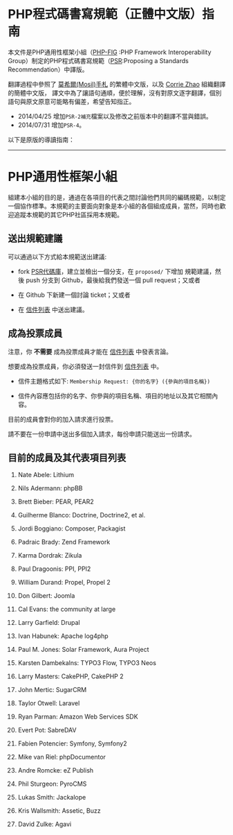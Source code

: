 PHP程式碼書寫規範（正體中文版）指南
====================================
本文件是PHP通用性框架小組（[PHP-FIG][] :PHP Framework Interoperability Group）制定的PHP程式碼書寫規範（[PSR][]:Proposing a Standards Recommendation）中譯版。

翻譯過程中參照了 [莫希爾(Mosil)手札][] 的繁體中文版，以及 [Corrie Zhao][] 組織翻譯的簡體中文版，
譯文中為了讓語句通順，便於理解，沒有對原文逐字翻譯，個別語句與原文原意可能略有偏差，希望告知指正。

- 2014/04/25    增加`PSR-2補充`檔案以及修改之前版本中的翻譯不當與錯誤。
- 2014/07/31    增加`PSR-4`。

[PHP-FIG]: https://github.com/php-fig/
[PSR]: https://github.com/php-fig/fig-standards
[莫希爾(Mosil)手札]: https://github.com/mosil/fig-standards
[Corrie Zhao]: https://github.com/hfcorriez/fig-standards

以下是原版的導讀指南：

---------------

PHP通用性框架小組
====================================

組建本小組的目的是，通過在各項目的代表之間討論他們共同的編碼規範，以制定一個協作標準。本規範的主要面向對象是本小組的各個組成成員，當然，同時也歡迎追蹤本規範的其它PHP社區採用本規範。


送出規範建議
------------------------------------

可以通過以下方式給本規範送出建議:

- fork [PSR代碼庫][]，建立並檢出一個分支，在 `proposed/` 下增加 規範建議，然後 push 分支到 Github，最後給我們發送一個 pull request；又或者

- 在 Github 下新建一個討論 ticket；又或者

- 在 [信件列表][] 中送出建議。

[信件列表]: http://groups.google.com/group/php-fig/
[PSR代碼庫]: https://github.com/php-fig/fig-standards

成為投票成員
---------------------

注意，你 **不需要** 成為投票成員才能在 [信件列表][] 中發表言論。

想要成為投票成員，你必須發送一封信件到 [信件列表][] 中。

- 信件主題格式如下: `Membership Request: {你的名字} ({參與的項目名稱})`

- 信件內容應包括你的名字、你參與的項目名稱、項目的地址以及其它相關內容。
  
目前的成員會對你的加入請求進行投票。

請不要在一份申請中送出多個加入請求，每份申請只能送出一份請求。


目前的成員及其代表項目列表
--------------

1. Nate Abele: Lithium

1. Nils Adermann: phpBB

1. Brett Bieber: PEAR, PEAR2
    
1. Guilherme Blanco: Doctrine, Doctrine2, et al.

1. Jordi Boggiano: Composer, Packagist

1. Padraic Brady: Zend Framework

1. Karma Dordrak: Zikula

1. Paul Dragoonis: PPI, PPI2

1. William Durand: Propel, Propel 2

1. Don Gilbert: Joomla

1. Cal Evans: the community at large

1. Larry Garfield: Drupal

1. Ivan Habunek: Apache log4php

1. Paul M. Jones: Solar Framework, Aura Project

1. Karsten Dambekalns: TYPO3 Flow, TYPO3 Neos

1. Larry Masters: CakePHP, CakePHP 2

1. John Mertic: SugarCRM

1. Taylor Otwell: Laravel

1. Ryan Parman: Amazon Web Services SDK

1. Evert Pot: SabreDAV

1. Fabien Potencier: Symfony, Symfony2

1. Mike van Riel: phpDocumentor

1. Andre Romcke: eZ Publish

1. Phil Sturgeon: PyroCMS

1. Lukas Smith: Jackalope

1. Kris Wallsmith: Assetic, Buzz

1. David Zulke: Agavi